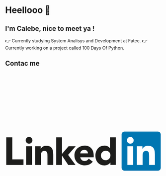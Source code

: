 # Heellooo 👋

## I'm Calebe, nice to meet ya !

:point_right: Currently studying System Analisys and Development at Fatec.
:point_right: Currently working on a project called 100 Days Of Python.

## Contac me 
<svg viewBox="0 0 128 128">
<path fill="#1d1d1b" d="M.85 52.73h4.94v17.98h9.14v4.56H.85V52.73zM17.11 60h4.74v15.26h-4.74zm2.37-7.59a2.75 2.75 0 11-2.75 2.75 2.75 2.75 0 012.75-2.75M41.69 52.73h4.74V66.2l5.38-6.22h5.81l-6.22 7.07 6.09 8.22h-5.96l-5.04-7.55h-.06v7.55h-4.74V52.73zM24.48 60H29v2.09h.06a5 5 0 014.49-2.47c4.81 0 5.69 3.16 5.69 7.27v8.38h-4.7v-7.43c0-1.77 0-4-2.47-4s-2.85 1.93-2.85 3.92v7.55h-4.74z"></path><path fill="#1d1d1b" d="M67.61 65.85a2.84 2.84 0 00-2.91-2.91 3.16 3.16 0 00-3.35 2.91zm4 6.77a8.35 8.35 0 01-6.48 3c-4.74 0-8.54-3.16-8.54-8.07s3.8-8.06 8.54-8.06c4.43 0 7.21 3.16 7.21 8.06v1.49h-11a3.54 3.54 0 003.57 3 4 4 0 003.38-1.87zM82.23 63.68A3.89 3.89 0 1086 67.57a3.6 3.6 0 00-3.8-3.89m8.2 11.58H86v-2a6 6 0 01-4.71 2.4c-4.56 0-7.56-3.29-7.56-7.94 0-4.27 2.66-8.19 7-8.19a5.73 5.73 0 014.87 2h.06v-8.8h4.74z"></path><path fill="#0076b2" d="M124.78 48H97.51a2.34 2.34 0 00-2.36 2.31v27.38A2.34 2.34 0 0097.51 80h27.27a2.34 2.34 0 002.37-2.31V50.31a2.34 2.34 0 00-2.37-2.31z"></path><path fill="#fff" d="M99.89 60h4.75v15.27h-4.75zm2.37-7.59a2.75 2.75 0 11-2.75 2.75 2.75 2.75 0 012.75-2.75M107.61 60h4.55v2.09h.06a5 5 0 014.49-2.47c4.81 0 5.69 3.16 5.69 7.27v8.38h-4.74v-7.43c0-1.77 0-4-2.47-4s-2.85 1.93-2.85 3.92v7.55h-4.74z"></path>
</svg>


<!--
**calebeandrade93/calebeandrade93** is a ✨ _special_ ✨ repository because its `README.md` (this file) appears on your GitHub profile.

Here are some ideas to get you started:

- 🔭 I’m currently working on ...
- 🌱 I’m currently learning ...
- 👯 I’m looking to collaborate on ...
- 🤔 I’m looking for help with ...
- 💬 Ask me about ...
- 📫 How to reach me: ...
- 😄 Pronouns: ...
- ⚡ Fun fact: ...
-->
